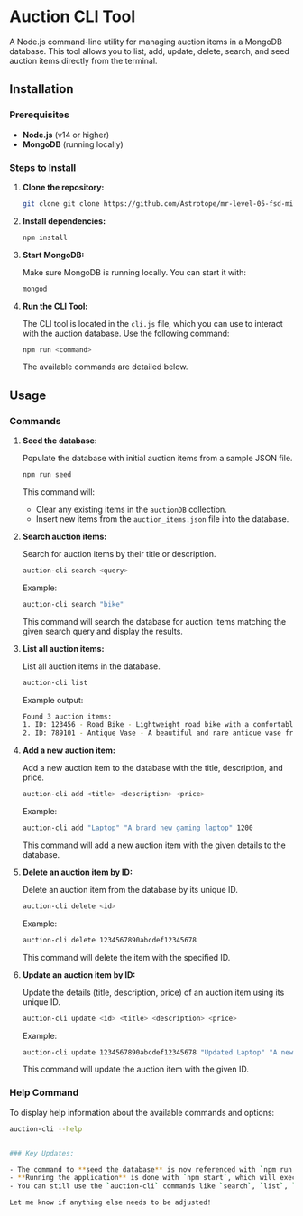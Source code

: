 # Auction CLI Tool

A Node.js command-line utility for managing auction items in a MongoDB database. This tool allows you to list, add, update, delete, search, and seed auction items directly from the terminal.

## Installation

### Prerequisites

- **Node.js** (v14 or higher)
- **MongoDB** (running locally)

### Steps to Install

1. **Clone the repository:**

   ```bash
   git clone git clone https://github.com/Astrotope/mr-level-05-fsd-mission-05-phase-01-group-01.git
   
   ```

2. **Install dependencies:**

   ```bash
   npm install
   ```

3. **Start MongoDB:**

   Make sure MongoDB is running locally. You can start it with:

   ```bash
   mongod
   ```

4. **Run the CLI Tool:**

   The CLI tool is located in the `cli.js` file, which you can use to interact with the auction database. Use the following command:

   ```bash
   npm run <command>
   ```

   The available commands are detailed below.

## Usage

### Commands

1. **Seed the database:**

   Populate the database with initial auction items from a sample JSON file.

   ```bash
   npm run seed
   ```

   This command will:

   - Clear any existing items in the `auctionDB` collection.
   - Insert new items from the `auction_items.json` file into the database.

2. **Search auction items:**

   Search for auction items by their title or description.

   ```bash
   auction-cli search <query>
   ```

   Example:

   ```bash
   auction-cli search "bike"
   ```

   This command will search the database for auction items matching the given search query and display the results.

3. **List all auction items:**

   List all auction items in the database.

   ```bash
   auction-cli list
   ```

   Example output:

   ```bash
   Found 3 auction items:
   1. ID: 123456 - Road Bike - Lightweight road bike with a comfortable design $200
   2. ID: 789101 - Antique Vase - A beautiful and rare antique vase from the 18th century $500
   ```

4. **Add a new auction item:**

   Add a new auction item to the database with the title, description, and price.

   ```bash
   auction-cli add <title> <description> <price>
   ```

   Example:

   ```bash
   auction-cli add "Laptop" "A brand new gaming laptop" 1200
   ```

   This command will add a new auction item with the given details to the database.

5. **Delete an auction item by ID:**

   Delete an auction item from the database by its unique ID.

   ```bash
   auction-cli delete <id>
   ```

   Example:

   ```bash
   auction-cli delete 1234567890abcdef12345678
   ```

   This command will delete the item with the specified ID.

6. **Update an auction item by ID:**

   Update the details (title, description, price) of an auction item using its unique ID.

   ```bash
   auction-cli update <id> <title> <description> <price>
   ```

   Example:

   ```bash
   auction-cli update 1234567890abcdef12345678 "Updated Laptop" "A newly updated gaming laptop" 1300
   ```

   This command will update the auction item with the given ID.

### Help Command

To display help information about the available commands and options:

```bash
auction-cli --help


### Key Updates:

- The command to **seed the database** is now referenced with `npm run seed` instead of directly running the `seed.cjs` file.
- **Running the application** is done with `npm start`, which will execute the `server.cjs` file.
- You can still use the `auction-cli` commands like `search`, `list`, `add`, `update`, and `delete` from the terminal.

Let me know if anything else needs to be adjusted!
```
